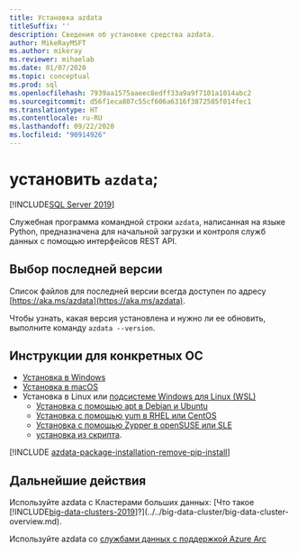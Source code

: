 ```yaml
---
title: Установка azdata
titleSuffix: ''
description: Сведения об установке средства azdata.
author: MikeRayMSFT
ms.author: mikeray
ms.reviewer: mihaelab
ms.date: 01/07/2020
ms.topic: conceptual
ms.prod: sql
ms.openlocfilehash: 7939aa1575aaeec8edff33a9a9f7101a1014abc2
ms.sourcegitcommit: d56f1eca807c55cf606a6316f3872585f014fec1
ms.translationtype: HT
ms.contentlocale: ru-RU
ms.lasthandoff: 09/22/2020
ms.locfileid: "90914926"
---
```

# <a name="install-azdata"></a>установить `azdata`;

[!INCLUDE[SQL Server 2019](../../includes/applies-to-version/azdata.md)]

Служебная программа командной строки `azdata`, написанная на языке Python, предназначена для начальной загрузки и контроля служб данных с помощью интерфейсов REST API. 

## <a name="find-latest-version"></a>Выбор последней версии

Список файлов для последней версии всегда доступен по адресу [https://aka.ms/azdata](https://aka.ms/azdata).

Чтобы узнать, какая версия установлена и нужно ли ее обновить, выполните команду `azdata --version`.

## <a name="os-specific-instructions"></a>Инструкции для конкретных ОС

* [Установка в Windows](../install/deploy-install-azdata-installer.md)
* [Установка в macOS](../install/deploy-install-azdata-macos.md)
* Установка в Linux или [подсистеме Windows для Linux (WSL)](/windows/wsl/about/)
   * [Установка с помощью apt в Debian и Ubuntu](../install/deploy-install-azdata-linux-package.md)
   * [Установка с помощью yum в RHEL или CentOS](../install/deploy-install-azdata-yum.md)
   * [Установка с помощью Zypper в openSUSE или SLE](../install/deploy-install-azdata-zypper.md)
   * [установка из скрипта](../install/deploy-install-azdata-pip.md).

[!INCLUDE [azdata-package-installation-remove-pip-install](../../includes/azdata-package-installation-remove-pip-install.md)]

## <a name="next-steps"></a>Дальнейшие действия

Используйте azdata с Кластерами больших данных: [Что такое [!INCLUDE[big-data-clusters-2019](../../includes/ssbigdataclusters-ver15.md)]?](../../big-data-cluster/big-data-cluster-overview.md).

Используйте azdata со [службами данных с поддержкой Azure Arc](/azure/azure-arc/data/)
